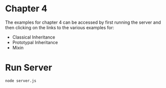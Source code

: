 # Chapter 4

The examples for chapter 4 can be accessed by first running the server and then clicking on the links to the various examples for:
- Classical Inheritance
- Prototypal Inheritance
- Mixin

# Run Server
`node server.js`